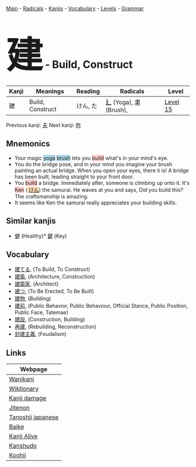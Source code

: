 <style> bigfont {font-size: 100px}</style>
[Main](../index.md) -
[Radicals](../radicals.md) -
[Kanjis](../kanjis.md) -
[Vocabulary](../vocabulary.md) -
[Levels](../levels.md) -
[Grammar](../grammar.md)
# <bigfont> 建</bigfont> - Build, Construct 

| Kanji | Meanings | Reading | Radicals | Level |
| --- | --- | --- | --- | --- |
| 建 | Build, Construct | けん, た | [廴](../radicals/廴.md) (Yoga), [聿](../radicals/聿.md) (Brush),  | [Level 15](../levels/wk_level15.md) |

Previous kanji: [夫](夫.md) Next kanji: [昨](昨.md) 

## Mnemonics
 * Your magic <span style="background-color:#ADD8E6"> yoga</span> <span style="background-color:#ADD8E6"> brush</span> lets you <span style="background-color:#ffcccb"> build</span> what's in your mind's eye.
* You do the bridge pose, and in your mind you imagine your brush painting an actual bridge. When you open your eyes, there it is! A bridge has been built, leading straight to your front door.
* You <span style="background-color:#ffcccb"> build</span> a bridge. Immediately after, someone is climbing up onto it. It's <span style="background-color:#ffcccb"> Ken</span> (<span style="background-color:#fed8b1"> [けん](https://jisho.org/search/けん)</span>) the samurai. He waves at you and says, Did you build this? The craftsmanship is amazing.
* It seems like Ken the samurai really appreciates your building skills.


## Similar kanjis
 * [健](健.md) (Healthy)* [鍵](鍵.md) (Key)


## Vocabulary
 * [建てる](../vocabulary/建.md), (To Build, To Construct)
* [建築](../vocabulary/建.md), (Architecture, Construction)
* [建築家](../vocabulary/建.md), (Architect)
* [建つ](../vocabulary/建.md), (To Be Erected, To Be Built)
* [建物](../vocabulary/建.md), (Building)
* [建前](../vocabulary/建.md), (Public Behavior, Public Behaviour, Official Stance, Public Position, Public Face, Tatemae)
* [建設](../vocabulary/建.md), (Construction, Building)
* [再建](../vocabulary/建.md), (Rebuilding, Reconstruction)
* [封建主義](../vocabulary/建.md), (Feudalism)



## Links 

| Webpage |
| --- |
| [Wanikani          ](https://www.wanikani.com/kanji/建) |
| [Wiktionary        ](https://en.wiktionary.org/wiki/建) |
| [Kanji damage      ](http://www.kanjidamage.com/kanji/search?utf8=✓&q=建) |
| [Jitenon           ](https://jitenon.com/kanji/建) |
| [Tanoshii japanese ](https://www.tanoshiijapanese.com/dictionary/kanji.cfm?k=建) |
| [Baike             ](https://baike.baidu.com/item/建) |
| [Kanji Alive       ](https://app.kanjialive.com/建) |
| [Kanshudo          ](https://www.kanshudo.com/searchmn?q=建) |
| [Koohii            ](https://kanji.koohii.com/study/kanji/建) |
